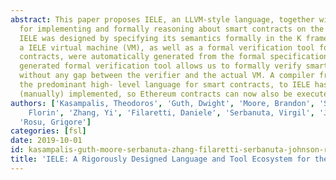 ```yaml
---
abstract: This paper proposes IELE, an LLVM-style language, together with a tool ecosystem
  for implementing and formally reasoning about smart contracts on the blockchain.
  IELE was designed by specifying its semantics formally in the K framework. Its implementation,
  a IELE virtual machine (VM), as well as a formal verification tool for IELE smart
  contracts, were automatically generated from the formal specification. The automatically
  generated formal verification tool allows us to formally verify smart contracts
  without any gap between the verifier and the actual VM. A compiler from Solidity,
  the predominant high- level language for smart contracts, to IELE has also been
  (manually) implemented, so Ethereum contracts can now also be executed on IELE.
authors: ['Kasampalis, Theodoros', 'Guth, Dwight', 'Moore, Brandon', 'Serbanuta, Traian
    Florin', 'Zhang, Yi', 'Filaretti, Daniele', 'Serbanuta, Virgil', 'Johnson, Ralph',
  'Rosu, Grigore']
categories: [fsl]
date: 2019-10-01
id: kasampalis-guth-moore-serbanuta-zhang-filaretti-serbanuta-johnson-rosu-2019-fm
title: 'IELE: A Rigorously Designed Language and Tool Ecosystem for the Blockchain'
---
```

